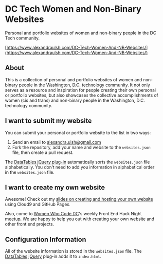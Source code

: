 # DC Tech Women and Non-Binary Websites
Personal and portfolio websites of women and non-binary people in the DC Tech community.

[https://www.alexandraulsh.com/DC-Tech-Women-And-NB-Websites/](https://www.alexandraulsh.com/DC-Tech-Women-And-NB-Websites/)

## About
This is a collection of personal and portfolio websites of women and non-binary people in the Washington, D.C. technology community. It not only serves as a resource and inspiration for people creating their own personal or portfolio websites, but also showcases the collective accomplishments of women (cis and trans) and non-binary people in the Washington, D.C. technology community.

## I want to submit my website
You can submit your personal or portfolio website to the list in two ways:

1. Send an email to [alexandra.ulsh@gmail.com](mailto:alexandra.ulsh@gmail.com) 
2. Fork the repository, add your name and website to the `websites.json` file, then create a pull request.

The [DataTables jQuery plug-in](https://datatables.net/) automatically sorts the `websites.json` file alphabetically. You don't need to add you information in alphabetical order in the `websites.json` file.

## I want to create my own website
Awesome! Check out my [slides on creating and hosting your own website](http://slides.com/alexandraulsh/build-your-own-website-with-cloud9-and-github-pages/) using Cloud9 and GitHub Pages.

Also, come to [Women Who Code DC](http://www.meetup.com/Women-Who-Code-DC/)'s weekly Front End Hack Night meetup. We are happy to help you out with creating your own website and other front end projects.

## Configuration Information
All of the website information is stored in the `websites.json` file. The [DataTables](https://datatables.net/) [jQuery](https://jquery.com/) plug-in adds it to `index.html`.